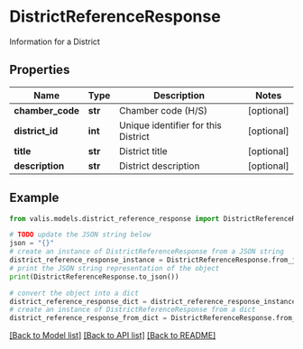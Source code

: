 # DistrictReferenceResponse

Information for a District

## Properties

Name | Type | Description | Notes
------------ | ------------- | ------------- | -------------
**chamber_code** | **str** | Chamber code (H/S) | [optional] 
**district_id** | **int** | Unique identifier for this District | [optional] 
**title** | **str** | District title | [optional] 
**description** | **str** | District description | [optional] 

## Example

```python
from valis.models.district_reference_response import DistrictReferenceResponse

# TODO update the JSON string below
json = "{}"
# create an instance of DistrictReferenceResponse from a JSON string
district_reference_response_instance = DistrictReferenceResponse.from_json(json)
# print the JSON string representation of the object
print(DistrictReferenceResponse.to_json())

# convert the object into a dict
district_reference_response_dict = district_reference_response_instance.to_dict()
# create an instance of DistrictReferenceResponse from a dict
district_reference_response_from_dict = DistrictReferenceResponse.from_dict(district_reference_response_dict)
```
[[Back to Model list]](../README.md#documentation-for-models) [[Back to API list]](../README.md#documentation-for-api-endpoints) [[Back to README]](../README.md)


